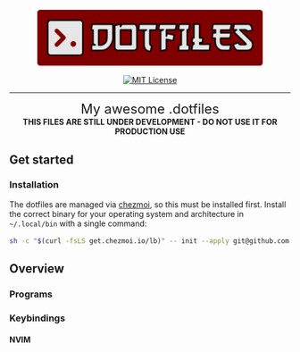 <div align="center">
   <p>
      <a href="https://github.com/kpalatzky/dotfiles#is=awesome">
        <img src="assets/dotfile_logo.svg" alt="DOTFILE Logo" width="80%"/>
      </a>
   </p>
   <p>
      <a href="https://github.com/kpalatzky/dotfiles/blob/master/LICENSE">
        <img src="https://img.shields.io/github/license/kpalatzky/dotfiles.svg" alt="MIT License">
      </a>
   </p>
   <hr>
   <p>
      <span style="font-size:24px;">My awesome .dotfiles</span>
      <br>
      <strong>THIS FILES ARE STILL UNDER DEVELOPMENT - DO NOT USE IT FOR PRODUCTION USE</strong>
   </p>
</div>

## Get started

### Installation

The dotfiles are managed via [chezmoi](https://www.chezmoi.io/), so this must be installed first. 
Install the correct binary for your operating system and architecture in `~/.local/bin` with a single command:

```bash
sh -c "$(curl -fsLS get.chezmoi.io/lb)" -- init --apply git@github.com:kpalatzky/dotfiles.git
```

## Overview

### Programs

### Keybindings


#### NVIM


<!-- Mark start/end of keybindings to automatically update them -->
<!-- @GENERATED_TEMPLATE_START:NVIM -->

<!-- @GENERATED_TEMPLATE_END:NVIM -->